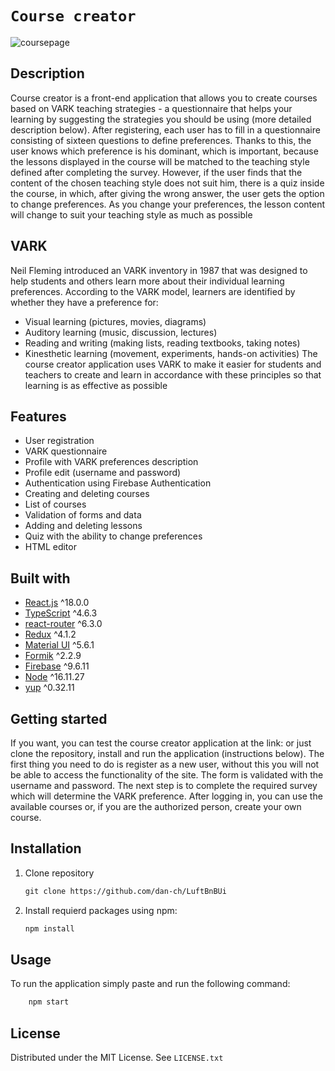 # `Course creator`

![coursepage](https://firebasestorage.googleapis.com/v0/b/course-app-fb4f5.appspot.com/o/courses.PNG?alt=media&token=8a6dd8cb-c219-4061-a899-0de67f6ddd33)

## Description

Course creator is a front-end application that allows you to create courses based on VARK teaching strategies - a questionnaire that helps your learning by suggesting the strategies you should be using (more detailed description below). After registering, each user has to fill in a questionnaire consisting of sixteen questions to define preferences. Thanks to this, the user knows which preference is his dominant, which is important, because the lessons displayed in the course will be matched to the teaching style defined after completing the survey. However, if the user finds that the content of the chosen teaching style does not suit him, there is a quiz inside the course, in which, after giving the wrong answer, the user gets the option to change preferences. As you change your preferences, the lesson content will change to suit your teaching style as much as possible

## VARK

Neil Fleming introduced an VARK inventory in 1987 that was designed to help students and others learn more about their individual learning preferences.  According to the VARK model, learners are identified by whether they have a preference for:
- Visual learning (pictures, movies, diagrams)
- Auditory learning (music, discussion, lectures)
- Reading and writing (making lists, reading textbooks, taking notes)
- Kinesthetic learning (movement, experiments, hands-on activities)
The course creator application uses VARK to make it easier for students and teachers to create and learn in accordance with these principles so that learning is as effective as possible


## Features

- User registration
- VARK questionnaire 
- Profile with VARK preferences description
- Profile edit (username and password)
- Authentication using Firebase Authentication
- Creating and deleting courses
- List of courses
- Validation of forms and data
- Adding and deleting lessons
- Quiz with the ability to change preferences
- HTML editor

## Built with

- [React.js](https://pl.reactjs.org/) ^18.0.0
- [TypeScript](https://www.typescriptlang.org/) ^4.6.3
- [react-router](https://reactrouter.com/) ^6.3.0
- [Redux](https://redux.js.org/) ^4.1.2
- [Material UI](https://mui.com/) ^5.6.1
- [Formik](https://formik.org/) ^2.2.9
- [Firebase](https://firebase.google.com/) ^9.6.11
- [Node](https://nodejs.org/en/) ^16.11.27
- [yup](https://www.npmjs.com/package/yup) ^0.32.11


## Getting started

If you want, you can test the course creator application at the link: or just clone the repository, install and run the application (instructions below).
The first thing you need to do is register as a new user, without this you will not be able to access the functionality of the site. The form is validated with the username and password. The next step is to complete the required survey which will determine the VARK preference. After logging in, you can use the available courses or, if you are the authorized person, create your own course.

## Installation

1. Clone repository

    ```txt
    git clone https://github.com/dan-ch/LuftBnBUi
    ```

2. Install requierd packages using npm:

    ```txt
    npm install
    ```

## Usage

To run the application simply paste and run the following command:

```txt
    npm start
```

## License

Distributed under the MIT License. See `LICENSE.txt`
